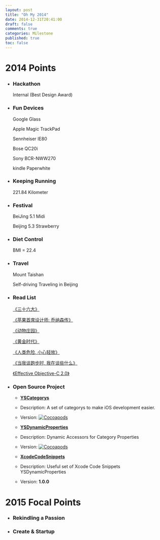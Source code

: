```yaml
---
layout: post
title: "Oh My 2014"
date: 2014-12-31T20:41:00
draft: false
comments: true
categories: Milestone
published: true
toc: false
---
```


<!-- toc -->

# **2014 Points**

* ### Hackathon

    Internal (Best Design Award)

<!-- more -->
* ### Fun Devices

    Google Glass

    Apple Magic TrackPad

    Sennheiser IE80

    Bose QC20i

    Sony BCR-NWW270

    kindle Paperwhite

* ### Keeping Running

    221.84 Kilometer

* ### Festival

    BeiJing 5.1 Midi

    Beijing 5.3 Strawberry

* ### Diet Control

    BMI = 22.4

* ### Travel

    Mount Taishan

    Self-driving Traveling in Beijing

* ### Read List

    [《三十六大》][1]

    [《苹果首席设计师: 乔纳森传》][2]

    [《动物庄园》][3]

    [《黄金时代》][4]

    [《人类危险, 小心轻放》][5]

    [《当我谈跑步时, 我在谈些什么》][6]

    [《Effective Objective-C 2.0》][7]

* ### Open Source Project

    - [**YSCategorys**][8]
	 - Description: A set of categorys to make iOS development easier.
	 - Version: [![Cocoapods](https://cocoapod-badges.herokuapp.com/v/YSCategorys/badge.png)](http://cocoapods.org/?q=on%3Aosx%20on%3Aios%20YSCategorys)

    - [**YSDynamicProperties**][9]
	- Description: Dynamic Accessors for Category Properties
	- Version: [![Cocoapods](https://cocoapod-badges.herokuapp.com/v/YSDynamicProperties/badge.png)](http://cocoapods.org/?q=YSDynamicProperties)

    - [**XcodeCodeSnippets**][10]
	- Description: Useful set of Xcode Code Snippets YSDynamicProperties
	- Version: **1.0.0**


# **2015 Focal Points**

* ### Rekindling a Passion

* ### Create & Startup

[1]: http://book.douban.com/subject/20278799/
[2]: http://book.douban.com/subject/25786645/
[3]: http://book.douban.com/subject/3808982/
[4]: http://book.douban.com/subject/1089243/
[5]: http://book.douban.com/subject/25818693/
[6]: http://book.douban.com/subject/3369600/
[7]: http://book.douban.com/subject/25829244/
[8]: https://github.com/youngshook/YSCategorys
[9]: https://github.com/youngshook/YSDynamicProperties
[10]: https://github.com/youngshook/XcodeCodeSnippets

